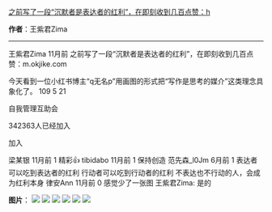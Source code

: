 

[之前写了一段“沉默者是表达者的红利”，在即刻收到几百点赞：h](https://m.okjike.com/originalPosts/66443c927d47115946c13c4d?s=ewoidSI6ICI1N2Y0ZGFjYWI2YzFlNTEzMDBiMDQyNmQiCn0=)

**作者**：王紫君Zima

---

王紫君Zima
11月前
之前写了一段“沉默者是表达者的红利”，在即刻收到几百点赞：m.okjike.com

今天看到一位小红书博主“q无名p”用画图的形式把“写作是思考的媒介”这类理念具象化了。
109
5
21

自我管理互助会

342363人已经加入

加入

梁某银
11月前
1
精彩👍
tibidabo
11月前
1
保持创造
范先森_l0Jm
6月前
1
表达者可以吃到表达者的红利
行动者可以吃到行动者的红利
不表达也不行动的人，会成为红利本身
律安Ann
11月前
0
感觉少了一张图
王紫君Zima: 是的

**图片**：
![](https://cdnv2.ruguoapp.com/Fl4vWQW-nCSpcrPsgNbc4MkhNcnUv3.jpg?imageMogr2/auto-orient/thumbnail/1500x2000%3E/interlace/1)
![](https://cdnv2.ruguoapp.com/FssNFwCDnQugDg3CfnC23h5VA3Orv3.jpg?imageMogr2/auto-orient/thumbnail/1500x2000%3E/interlace/1)
![](https://cdnv2.ruguoapp.com/Fu3k-25Izv6-27Cmc6gkuN6d0D6Gv3.jpg?imageMogr2/auto-orient/thumbnail/1500x2000%3E/interlace/1)
![](https://cdnv2.ruguoapp.com/FvgMkOGZu9h_GR51pTOaoAjIzargv3.jpg?imageMogr2/auto-orient/thumbnail/1500x2000%3E/interlace/1)
![](https://cdnv2.ruguoapp.com/FofclTea6vVktmeoqtmuUEAs0slQv3.jpg?imageMogr2/auto-orient/thumbnail/1500x2000%3E/interlace/1)
![](https://cdnv2.ruguoapp.com/FtZBRxwsk7PHW6TMsP2OwLyYbRfRv3.jpg?imageMogr2/auto-orient/thumbnail/1500x2000%3E/interlace/1)